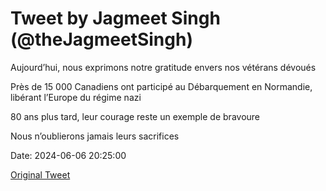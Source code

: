 # Tweet by Jagmeet Singh (@theJagmeetSingh)

Aujourd’hui, nous exprimons notre gratitude envers nos vétérans dévoués

Près de 15 000 Canadiens ont participé au Débarquement en Normandie, libérant l’Europe du régime nazi

80 ans plus tard, leur courage reste un exemple de bravoure

Nous n’oublierons jamais leurs sacrifices

Date: 2024-06-06 20:25:00

[Original Tweet](https://x.com/theJagmeetSingh/status/1798813360831746406)
